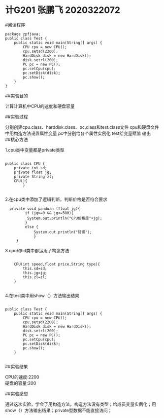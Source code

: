 # 计G201  张鹏飞  2020322072
  

#阅读程序  

```  
package zpfjava;
public class Test {
	public static void main(String[] args) {
		CPU cpu = new CPU();   
		cpu.setsd(2200);  
		HardDisk disk = new HardDisk();
		disk.setrl(200);
		PC pc = new PC();
		pc.setCpu(cpu);
		pc.setDisk(disk);
		pc.show();
	}
}

```  

##实验目的  

计算计算机中CPU的速度和硬盘容量  

##实验过程  

分别创建cpu.class、harddisk.class、pc.class和test.class文件  cpu和硬盘文件中用构造方法设置属性变量 pc中分别给各个属性实例化 test给变量赋值  输出  
##核心方法  

1.cpu类中变量都是private类型  
```  

public class CPU {
	private int sd;    
	private float jg;    
	private String zl;  
	CPU(){
		}    
		
```
2.在cpu类中添加了逻辑判断，判断价格是否符合要求  
```
  private void panduan (float jg){            
		 if (jg>=0 && jg<=500){
		  System.out.println("CPU价格是"+jg);
		 }
		 else {
			 System.out.println("错误");
			 }
	 }
```
3.cpu和hd类中都运用了构造方法  
```  

	CPU(int speed,float price,String type){
		this.sd=sd;
		this.jg=jg;
		this.zl=zl;         
	}  
	
```  

4.在test类中用show（）方法输出结果  
```  

public class Test {
	public static void main(String[] args) {
		CPU cpu = new CPU();   
		cpu.setsd(2200);  
		HardDisk disk = new HardDisk();
		disk.setrl(200);
		PC pc = new PC();
		pc.setCpu(cpu);
		pc.setDisk(disk);
		pc.show();
	}  
	
```  


##实验结果  

CPU的速度:2200  
硬盘的容量:200  

##实验感想  

通过这次实验，学会了用构造方法，构造方法没有类型；给成员变量实例化；用show（）方法输出结果；private型数据不能直接访问；
